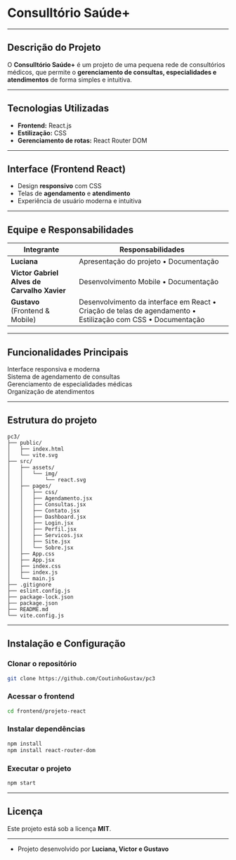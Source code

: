 #  Consulltório Saúde+

---

##  Descrição do Projeto
O **Consulltório Saúde+** é um projeto de uma pequena rede de consultórios médicos, que permite o **gerenciamento de consultas, especialidades e atendimentos** de forma simples e intuitiva.  

---

##  Tecnologias Utilizadas
-  **Frontend:** React.js  
-  **Estilização:** CSS  
-  **Gerenciamento de rotas:** React Router DOM  

---

##  Interface (Frontend React)
- Design **responsivo** com CSS  
- Telas de **agendamento** e **atendimento**  
- Experiência de usuário moderna e intuitiva  

---

##  Equipe e Responsabilidades

| Integrante | Responsabilidades |
|------------|-------------------|
| **Luciana** | Apresentação do projeto • Documentação |
| **Victor Gabriel Alves de Carvalho Xavier** | Desenvolvimento Mobile • Documentação |
| **Gustavo** (Frontend & Mobile) | Desenvolvimento da interface em React • Criação de telas de agendamento • Estilização com CSS • Documentação |

---

##  Funcionalidades Principais
 Interface responsiva e moderna  
 Sistema de agendamento de consultas  
 Gerenciamento de especialidades médicas  
 Organização de atendimentos  

---

##  Estrutura do projeto
```
pc3/
├── public/
│   ├── index.html
│   └── vite.svg
├── src/
│   ├── assets/
│   │   └── img/
│   │       └── react.svg
│   ├── pages/
│   │   ├── css/
│   │   ├── Agendamento.jsx
│   │   ├── Consultas.jsx
│   │   ├── Contato.jsx
│   │   ├── Dashboard.jsx
│   │   ├── Login.jsx
│   │   ├── Perfil.jsx
│   │   ├── Servicos.jsx
│   │   ├── Site.jsx
│   │   └── Sobre.jsx
│   ├── App.css
│   ├── App.jsx
│   ├── index.css
│   ├── index.js
│   └── main.js
├── .gitignore
├── eslint.config.js
├── package-lock.json
├── package.json
├── README.md
└── vite.config.js

```

---

##   Instalação e Configuração

###  Clonar o repositório
```bash
git clone https://github.com/CoutinhoGustav/pc3
```

###  Acessar o frontend
```bash
cd frontend/projeto-react
```

###  Instalar dependências
```bash
npm install
npm install react-router-dom
```

### Executar o projeto
```bash
npm start
```


---

##  Licença
Este projeto está sob a licença **MIT**.  

---

* Projeto desenvolvido por **Luciana, Victor e Gustavo**
